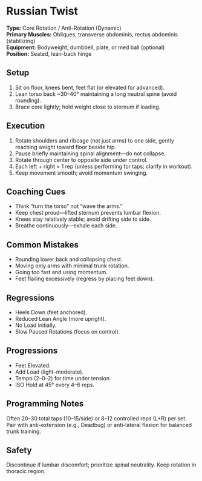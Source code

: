 # Russian Twist

**Type:** Core Rotation / Anti-Rotation (Dynamic)  
**Primary Muscles:** Obliques, transverse abdominis, rectus abdominis (stabilizing)  
**Equipment:** Bodyweight, dumbbell, plate, or med ball (optional)  
**Position:** Seated, lean-back hinge

## Setup
1. Sit on floor, knees bent, feet flat (or elevated for advanced).  
2. Lean torso back ~30–40° maintaining a long neutral spine (avoid rounding).  
3. Brace core lightly; hold weight close to sternum if loading.

## Execution
1. Rotate shoulders and ribcage (not just arms) to one side, gently reaching weight toward floor beside hip.  
2. Pause briefly maintaining spinal alignment—do not collapse.  
3. Rotate through center to opposite side under control.  
4. Each left + right = 1 rep (unless performing for taps; clarify in workout).  
5. Keep movement smooth; avoid momentum swinging.

## Coaching Cues
- Think “turn the torso” not “wave the arms.”  
- Keep chest proud—lifted sternum prevents lumbar flexion.  
- Knees stay relatively stable; avoid drifting side to side.  
- Breathe continuously—exhale each side.

## Common Mistakes
- Rounding lower back and collapsing chest.  
- Moving only arms with minimal trunk rotation.  
- Going too fast and using momentum.  
- Feet flailing excessively (regress by placing feet down).

## Regressions
- Heels Down (feet anchored).  
- Reduced Lean Angle (more upright).  
- No Load initially.  
- Slow Paused Rotations (focus on control).

## Progressions
- Feet Elevated.  
- Add Load (light–moderate).  
- Tempo (2–0–2) for time under tension.  
- ISO Hold at 45° every 4–6 reps.

## Programming Notes
Often 20–30 total taps (10–15/side) or 8–12 controlled reps (L+R) per set. Pair with anti-extension (e.g., Deadbug) or anti-lateral flexion for balanced trunk training.

## Safety
Discontinue if lumbar discomfort; prioritize spinal neutrality. Keep rotation in thoracic region.
